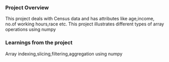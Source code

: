 ### Project Overview

 This project  deals with Census data and has attributes  like age,income, no.of working hours,race etc. This project illustrates different types of array operations using numpy


### Learnings from the project

 Array indexing,slicing,filtering,aggregation using numpy


